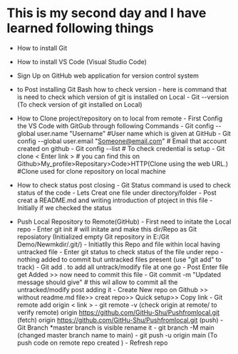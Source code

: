 # This is my second day and I have learned following things

- How to install Git 
- How to install VS Code (Visual Studio Code)
- Sign Up on GitHub web application for version control system
- to Post installing Git Bash how to check version
        - here is command that is need to check which version of git is installed on Local
        - Git --version (To check version of git installed on Local)
        
- How to Clone project/repository on to local from remote
        - First Config the VS Code with GitGub through following Commands
        - Git config --global user.name "Username" #User name which is given at GitHub
        - Git config --global user.email "Someone@email.com" # Email that account created on github
        - Git config --list # To check credential is setup 
        - Git clone < Enter link > # you can find this on Github>My_profile>Repositary>Code>HTTP(Clone using the web URL.) #Clone used for clone repository on local machine
        
- How to check status post closing
        - Git Status command is used to check status of the code
        - Lets Creat one file under directory/folder 
        - Post creat a README.md and writing introduction of ptoject in this file
        -Initially if we checked the status 

- Push Local Repository to Remote(GitHub)
        - First need to initate the Local repo
        - Enter git init # will initate and make this dir/Repo as Git reposiatory (Initialized empty Git repository in E:/Git Demo/Newmkdir/.git/)
        - Initiatlly this Repo and file within local having untracked file
        - Enter git status to check status of the file under repo
        - nothing added to commit but untracked files present (use "git add" to track)
        - Git add . to add all untrack/modify file at one go
        - Post Enter file get Added >> now need to commit this file
        - Git commit -m "Updated message should give" # this wil allow to commit all the untracked/modify post adding it
        - Create New repo on Github >> without readme.md file>> creat repo>> Quick setup>> Copy link
        - Git remote add origin < link >
        - git remote -v (check origin at remote/ to verify remote)
origin  https://github.com/GitHu-Shu/Pushfromlocal.git (fetch)
origin  https://github.com/GitHu-Shu/Pushfromlocal.git (push)
        - Git Branch *master branch is visible rename it 
        - git branch -M main (changed master branch name to main)
        - git push -u origin main (To push code on remote repo created )
        - Refresh repo 